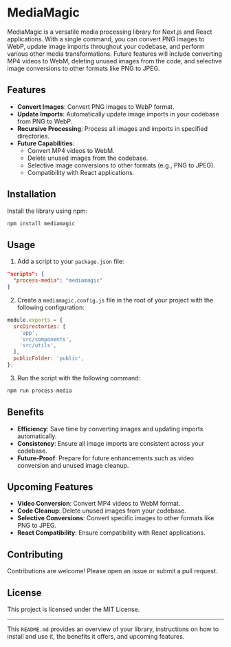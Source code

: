 
# MediaMagic

MediaMagic is a versatile media processing library for Next.js and React applications. With a single command, you can convert PNG images to WebP, update image imports throughout your codebase, and perform various other media transformations. Future features will include converting MP4 videos to WebM, deleting unused images from the code, and selective image conversions to other formats like PNG to JPEG.

## Features

- **Convert Images**: Convert PNG images to WebP format.
- **Update Imports**: Automatically update image imports in your codebase from PNG to WebP.
- **Recursive Processing**: Process all images and imports in specified directories.
- **Future Capabilities**:
  - Convert MP4 videos to WebM.
  - Delete unused images from the codebase.
  - Selective image conversions to other formats (e.g., PNG to JPEG).
  - Compatibility with React applications.

## Installation

Install the library using npm:

```bash
npm install mediamagic
```

## Usage

1. Add a script to your `package.json` file:

```json
"scripts": {
  "process-media": "mediamagic"
}
```

2. Create a `mediamagic.config.js` file in the root of your project with the following configuration:

```javascript
module.exports = {
  srcDirectories: [
    'app',
    'src/components',
    'src/utils',
  ],
  publicFolder: 'public',
};
```

3. Run the script with the following command:

```bash
npm run process-media
```

## Benefits

- **Efficiency**: Save time by converting images and updating imports automatically.
- **Consistency**: Ensure all image imports are consistent across your codebase.
- **Future-Proof**: Prepare for future enhancements such as video conversion and unused image cleanup.

## Upcoming Features

- **Video Conversion**: Convert MP4 videos to WebM format.
- **Code Cleanup**: Delete unused images from your codebase.
- **Selective Conversions**: Convert specific images to other formats like PNG to JPEG.
- **React Compatibility**: Ensure compatibility with React applications.

## Contributing

Contributions are welcome! Please open an issue or submit a pull request.

## License

This project is licensed under the MIT License.

---

This `README.md` provides an overview of your library, instructions on how to install and use it, the benefits it offers, and upcoming features.